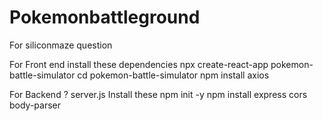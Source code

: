 # Pokemonbattleground
For siliconmaze question

For Front end install these dependencies
npx create-react-app pokemon-battle-simulator
cd pokemon-battle-simulator
npm install axios

For Backend ? server.js Install these 
npm init -y
npm install express cors body-parser
